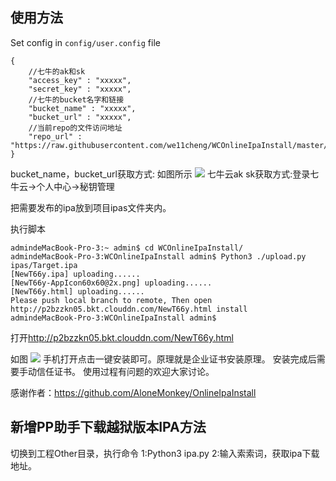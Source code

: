 ## 使用方法
Set config in `config/user.config` file

```
{
    //七牛的ak和sk
	"access_key" : "xxxxx",   
	"secret_key" : "xxxxx",
    //七牛的bucket名字和链接
	"bucket_name" : "xxxxx",
	"bucket_url" : "xxxxx",
    //当前repo的文件访问地址
	"repo_url" : "https://raw.githubusercontent.com/we11cheng/WCOnlineIpaInstall/master/"
}
```
bucket_name，bucket_url获取方式:
如图所示
![](http://p2bzzkn05.bkt.clouddn.com/18-4-16/14187784.jpg)
 七牛云ak sk获取方式:登录七牛云->个人中心->秘钥管理
 
 把需要发布的ipa放到项目ipas文件夹内。
 
 执行脚本

```
admindeMacBook-Pro-3:~ admin$ cd WCOnlineIpaInstall/
admindeMacBook-Pro-3:WCOnlineIpaInstall admin$ Python3 ./upload.py ipas/Target.ipa 
[NewT66y.ipa] uploading......
[NewT66y-AppIcon60x60@2x.png] uploading......
[NewT66y.html] uploading......
Please push local branch to remote, Then open http://p2bzzkn05.bkt.clouddn.com/NewT66y.html install
admindeMacBook-Pro-3:WCOnlineIpaInstall admin$ 

```
打开<http://p2bzzkn05.bkt.clouddn.com/NewT66y.html>

如图
![](http://p2bzzkn05.bkt.clouddn.com/18-4-16/95646189.jpg)
手机打开点击一键安装即可。原理就是企业证书安装原理。
安装完成后需要手动信任证书。
使用过程有问题的欢迎大家讨论。

感谢作者：<https://github.com/AloneMonkey/OnlineIpaInstall>

## 新增PP助手下载越狱版本IPA方法
切换到工程Other目录，执行命令 1:Python3 ipa.py 2:输入索索词，获取ipa下载地址。 

